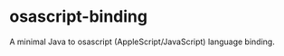 osascript-binding
=================

A minimal Java to osascript (AppleScript/JavaScript)  language binding.
